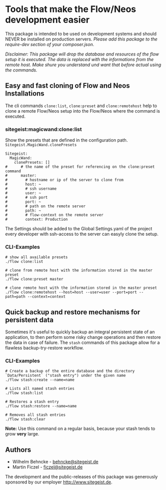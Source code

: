 # Tools that make the Flow/Neos development easier

This package is intended to be used on development systems and should NEVER be
installed on production servers. *Please add this package to the require-dev
section of your composer.json*.

*Disclaimer: This package will drop the database and resources of the flow setup it is executed. The data is replaced
with the informations from the remote host. Make shure you understand und want that before actual using the commands.*

## Easy and fast cloning of Flow and Neos Installations

The cli commands `clone:list`, `clone:preset` and `clone:remotehost` help to
clone a remote Flow/Neos setup into the Flow/Neos where the command is executed.

### sitegeist:magicwand:clone:list

Show the presets that are defined in the configuration path. `Sitegeist.MagicWand.clonePresets`

```
Sitegeist:
  MagicWand:
    clonePresets: []
#      # the name of the preset for referencing on the clone:preset command
#      master:
#        # hostname or ip of the server to clone from
#        host: ~
#        # ssh username
#        user: ~
#        # ssh port
#        port: ~
#        # path on the remote server
#        path: ~
#        # flow-context on the remote server  
#        context: Production
```

The Settings should be added to the Global Settings.yaml of the project every
developer with ssh-access to the server can easyly clone the setup.

### CLI-Examples
```
# show all available presets
./flow clone:list

# clone from remote host with the information stored in the master preset
./flow clone:preset master

# clone remote host with the information stored in the master preset
./flow clone:remotehost --host=host --user=user --port=port --path=path --context=context
```

## Quick backup and restore mechanisms for persistent data

Sometimes it's useful to quickly backup an integral persistent state of an application, to then perform some risky
change operations and then restore the data in case of failure. The `stash` commands of this package allow for a
flawless backup-try-restore workflow.

### CLI-Examples
```
# Create a backup of the entire database and the directory `Data/Persistent` ("stash entry") under the given name
./flow stash:create --name=name

# Lists all named stash entries
./flow stash:list

# Restores a stash entry
./flow stash:restore --name=name

# Removes all stash entries
./flow stash:clear
```
**Note:** Use this command on a regular basis, because your stash tends to grow **very** large.

## Authors

* Wilhelm Behncke - behncke@sitegeist.de
* Martin Ficzel - ficzel@sitegeist.de

The development and the public-releases of this package was generously sponsored by our employer http://www.sitegeist.de.